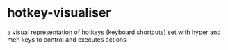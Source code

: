 # hotkey-visualiser
a visual representation of hotkeys (keyboard shortcuts) set with hyper and meh keys to control and executes actions
